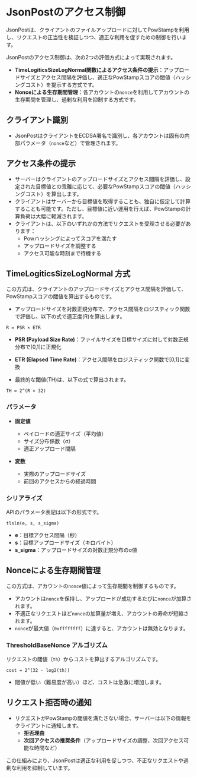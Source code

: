 # JsonPostのアクセス制御

JsonPostは、クライアントのファイルアップロードに対してPowStampを利用し、リクエストの正当性を検証しつつ、適正な利用を促すための制御を行います。

JsonPostのアクセス制御は、次の2つの評価方式によって実現されます。

- **TimeLogiticsSizeLogNormal関数によるアクセス条件の提示**：アップロードサイズとアクセス間隔を評価し、適正なPowStampスコアの閾値（ハッシングコスト）を提示する方式です。
- **Nonceによる生存期間管理**：各アカウントの`nonce`を利用してアカウントの生存期間を管理し、過剰な利用を抑制する方式です。

## クライアント識別

- JsonPostはクライアントをECDSA署名で識別し、各アカウントは固有の内部パラメータ（`nonce`など）で管理されます。

## アクセス条件の提示

- サーバーはクライアントのアップロードサイズとアクセス間隔を評価し、設定された目標値との乖離に応じて、必要なPowStampスコアの閾値（ハッシングコスト）を算出します。
- クライアントはサーバーから目標値を取得することも、独自に仮定して計算することも可能です。ただし、目標値に近い運用を行えば、PowStampの計算負荷は大幅に軽減されます。
- クライアントは、以下のいずれかの方法でリクエストを受理させる必要があります：
  - Powハッシングによってスコアを満たす
  - アップロードサイズを調整する
  - アクセス可能な時刻まで待機する

## TimeLogiticsSizeLogNormal 方式

この方式は、クライアントのアップロードサイズとアクセス間隔を評価して、PowStampスコアの閾値を算出するものです。

- アップロードサイズを対数正規分布で、アクセス間隔をロジスティック関数で評価し、以下の式で適正度(R)を算出します。

```
R = PSR × ETR
```

- **PSR (Payload Size Rate)**：ファイルサイズを目標サイズに対して対数正規分布で[0,1]に正規化

- **ETR (Elapsed Time Rate)**：アクセス間隔をロジスティック関数で[0,1]に変換

- 最終的な閾値(TH)は、以下の式で算出されます。

```
TH = 2^(R × 32)
```

### パラメータ

- **固定値**

  - ペイロードの適正サイズ（平均値）
  - サイズ分布係数（σ）
  - 適正アップロード間隔

- **変数**

  - 実際のアップロードサイズ
  - 前回のアクセスからの経過時間

### シリアライズ

APIのパラメータ表記は以下の形式です。

```
tlsln(e, s, s_sigma)
```

- **e**：目標アクセス間隔（秒）
- **s**：目標アップロードサイズ（キロバイト）
- **s\_sigma**：アップロードサイズの対数正規分布のσ値

## Nonceによる生存期間管理

この方式は、アカウントの`nonce`値によって生存期間を制御するものです。

- アカウントは`nonce`を保持し、アップロードが成功するたびに`nonce`が加算されます。
- 不適正なリクエストほど`nonce`の加算量が増え、アカウントの寿命が短縮されます。
- `nonce`が最大値（`0xffffffff`）に達すると、アカウントは無効となります。

### ThresholdBaseNonce アルゴリズム

リクエストの閾値（`th`）からコストを算出するアルゴリズムです。

```
cost = 2^(32 - log2(th))
```

- 閾値が低い（難易度が高い）ほど、コストは急激に増加します。

## リクエスト拒否時の通知

- リクエストがPowStampの閾値を満たさない場合、サーバーは以下の情報をクライアントに通知します。
  - **拒否理由**
  - **次回アクセスの推奨条件**（アップロードサイズの調整、次回アクセス可能な時間など）

この仕組みにより、JsonPostは適正な利用を促しつつ、不正なリクエストや過剰な利用を抑制しています。

